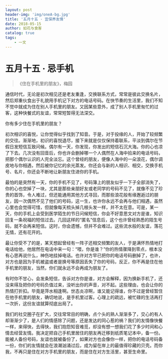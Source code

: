 ```yaml
---
layout: post
header-img: 'img/oneA-bg.jpg'
title: '五月十五 · 宜保养友情'
date: 2018-05-15
author: 如花与食客
catalog: true
tags:
    - 一文
---
```


# 五月十五 · 忌手机
> 《住在手机里的朋友》，梅园

通信时代，无论是初次相见还是老友重逢，交换联系方式，常常是彼此交换名片，然后郑重伙食出于礼貌用手机记下对方的电话号码。在快节奏的生活里，我们不知不觉中就成为住在别人手机里的朋友。又因某些意外，成了别人手机里匆忙的过客，这种快餐式的友谊，常常短暂得无法深交。

你有多少住在手机里的朋友？

初次相识的喜悦，让你觉得似乎找到了知音。于是，对于投缘的人，开始了较频繁的交往。渐渐地，初识的喜悦退尽，接下来就是仅仅保持着联系，平淡到偶尔在节假日发短信互致问候。偶尔有一天，你发现，你发出的短信石沉大海。你的心也凉了下去。几次没有回音后，你也许会删掉哪一个人偶然在人海中拾来的电话号码，把那个偶尔认识的人完全淡忘。这个曾经的朋友，便像人海中的一朵浪花，偶尔调皮地与你相遇，然后被你记忆的余光蒸发。你还会与新的人相识、相交，交换手机号、名片，你还会不断地让新朋友住进你的手机。

最怕的是突然有一天，你的手机不见了，号码簿上的朋友似乎一下子全部消失了，你的心也空掉了一块，尤其是那些亲朋好友或老同学的号码不见了，就像不见了珍贵的首饰，令人难过，但还能通用其他方式寻回，而那些浪花般有缘邂逅过的朋友，因一次偶然不见了他们的号码，这一生，也许你永远不会再与他们相遇，虽然心里也会觉得可惜，但就像每天梳头掉几根头发一样，并不太在意。可是，某一天，你的手机上会受到医学陌生的节日问候短信，你会不好意思文对方是谁，知识回复一条祝福的短信过去。几回这样的“匿名”信息后，这个也许曾经熟悉的陌生号码，就不会再来短信。这时，你会遗憾，但并不会难过。这些流水般的友谊，落花无情，还有花开的。

最让你受不了的是，某天想起曾经有一阵子还相交频繁的友人，于是满怀热情地打电话给他，他居然在电话中来一句：“喂，你是谁？”你的热情骤降到零点，根本没有心思再说什么，神伤地挂掉电话。也许对方早已把你的电话号码删掉了，也许，对方也是因为手机被盗或者是换号等原因丢失了你的号码，反正，你不再是住在他手机里的朋友，当然，你们就永远不会再成为朋友了。

有时你不甘心，会发条短信，告诉对方你是谁，对方会解释，因为换新手机了，还没来得及把你的号码负值过来，没听出你的声音，对不起。这些理由，也会让你的热情打折扣。毕竟是萍水相逢啊。世态炎凉啊，谁又能记得谁，你不过是曾经暂住在他手机里的朋友，确切地说，是手机里过客。心理上的疏远，被忙碌的生活再打一次折，这份友谊就算彻底出局了。

我们的社交圈子在扩大，交往常常目的明确，点个头的熟人渐渐多了，交心的有人却渐渐少了，是人们的情感除了问题，还是发达的同心惹的祸？我们的友情像快餐一样，来得快，去得快，我们抱怨知音难觅，却没有想一想我们花了多少时间和心情去经营友情。我决定把自己手机里居住的朋友再迁移到纸质笔记本中，备一份。能被人备份号码，友谊也就被备份了，如果对方也会像你一样，把你的电话号码备一份，你们的友情就会在浪潮汹涌过后，成为留在岸上的最值得珍藏的贝壳。而你我，不再只是住在对方手机里的朋友，而是住在对方生活里，甚至生命里。